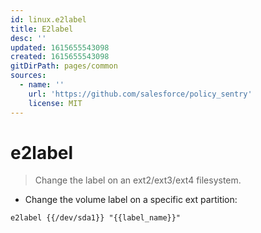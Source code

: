 ```yaml
---
id: linux.e2label
title: E2label
desc: ''
updated: 1615655543098
created: 1615655543098
gitDirPath: pages/common
sources:
  - name: ''
    url: 'https://github.com/salesforce/policy_sentry'
    license: MIT
---
```

# e2label

> Change the label on an ext2/ext3/ext4 filesystem.

- Change the volume label on a specific ext partition:

`e2label {{/dev/sda1}} "{{label_name}}"`

